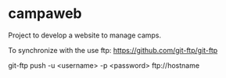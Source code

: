 # campaweb
Project to develop a website to manage camps.

To synchronize with the use ftp: https://github.com/git-ftp/git-ftp

git-ftp push -u &lt;username&gt; -p &lt;password&gt; ftp://hostname


